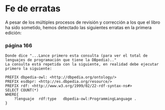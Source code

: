 # Fe de erratas
A pesar de los múltiples procesos de revisión y corrección a los que el libro ha sido sometido, hemos detectado las siguientes erratas en la primera edición:

### página 166

    Donde dice "...Lance primero esta consulta (para ver el total de lenguajes de programación que tiene la DBpedia).."
    La consulta está repetida con la siguiente, en realidad debe ejecutar primero la siguiente:

    PREFIX dbpedia-owl: <http://dbpedia.org/ontology/>
    PREFIX esdbpr: <http://es.dbpedia.org/resource/> 
    PREFIX rdf: <http://www.w3.org/1999/02/22-rdf-syntax-ns#>
    SELECT COUNT(*)
    WHERE{
        ?lenguaje  rdf:type   dbpedia-owl:ProgrammingLanguage .
    }
